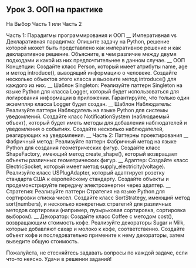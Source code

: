 ## Урок 3. ООП на практике
На Выбор Часть 1 или Часть 2

Часть 1: Парадигмы программирования и ООП
__
Императивная vs Декларативная парадигма:
Опишите задачу на Python, решение которой может быть представлено как императивное решение и как декларативное решение. Объясните, в чем различие между двумя подходами и какой из них предпочтительнее в данном случае.
__
ООП Концепции:
Создайте класс Person, который имеет атрибуты name, age и метод introduce(), выводящий информацию о человеке. Создайте несколько объектов этого класса и вызовите метод introduce() для каждого из них.
__
Шаблон Singleton:
Реализуйте паттерн Singleton на языке Python для класса Logger, который будет использоваться для логирования информации в приложении. Гарантируйте, что только один экземпляр класса Logger будет создан.
__
Шаблон Наблюдатель:
Реализуйте паттерн Наблюдатель на языке Python для системы уведомлений. Создайте класс NotificationSystem (наблюдаемый объект), который будет иметь методы для добавления наблюдателей и уведомления о событиях. Создайте несколько наблюдателей, реагирующих на уведомления.
__
Часть 2: Паттерны проектирования
__
Фабричный метод:
Реализуйте паттерн Фабричный метод на языке Python для создания геометрических фигур. Создайте класс ShapeFactory, имеющий метод create_shape(), который возвращает объекты различных геометрических фигур.
__
Адаптер:
Создайте класс ElectricSocket, который имеет метод supply_electricity(voltage). Реализуйте класс USPlugAdapter, который адаптирует розетку стандарта США к европейскому стандарту. Создайте объекты и продемонстрируйте передачу электроэнергии через адаптер.
__
Стратегия:
Реализуйте паттерн Стратегия на языке Python для сортировки списка чисел. Создайте класс SortStrategy, имеющий метод sort(numbers), и несколько конкретных стратегий для различных методов сортировки (например, пузырьковая сортировка, сортировка выбором).
__
Декоратор:
Создайте класс Coffee с методом cost(), возвращающим стоимость кофе. Реализуйте декораторы Sugar и Milk, которые добавляют сахар и молоко к кофе, соответственно. Создайте объект кофе и последовательно примените к нему декораторы, затем выведите общую стоимость.

Пожалуйста, не стесняйтесь задавать вопросы по каждой задаче, если что-то неясно. Удачи в решении заданий!